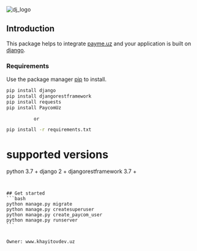 ![dj_logo](https://i.pinimg.com/originals/73/b8/f2/73b8f2cac59ab9fb4078241808fbb507.jpg)
## Introduction

This package helps to integrate [payme.uz](http://payme.uz) and your application is built on [django](https://www.djangoproject.com/).

### Requirements

Use the package manager [pip](https://pip.pypa.io/en/stable/) to install.

```bash
pip install django
pip install djangorestframework
pip install requests
pip install PaycomUz 

          or  

pip install -r requirements.txt
```

# supported versions
python 3.7 +
django 2 +
djangorestframework 3.7 +
````


## Get started
```bash
python manage.py migrate
python manage.py createsuperuser
python manage.py create_paycom_user
python manage.py runserver
```


Owner: www.khayitovdev.uz


